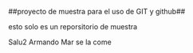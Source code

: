 ##proyecto de muestra para el uso de GIT y github##

esto solo es un reporsitorio de muestra 

Salu2 Armando Mar se la come


